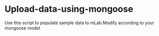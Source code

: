 # Upload-data-using-mongoose
Use this script to populate sample data to mLab.Modify according to your mongoose model
